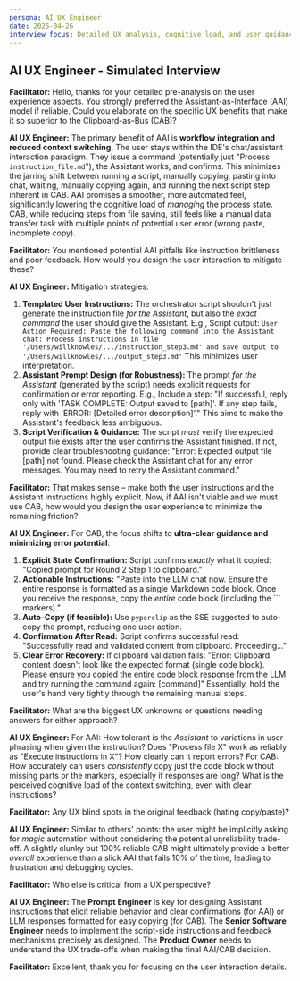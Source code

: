 ```yaml
---
persona: AI UX Engineer
date: 2025-04-26
interview_focus: Detailed UX analysis, cognitive load, and user guidance for AAI vs CAB.
---
```


## AI UX Engineer - Simulated Interview

**Facilitator:** Hello, thanks for your detailed pre-analysis on the user experience aspects. You strongly preferred the Assistant-as-Interface (AAI) model if reliable. Could you elaborate on the specific UX benefits that make it so superior to the Clipboard-as-Bus (CAB)?

**AI UX Engineer:** The primary benefit of AAI is **workflow integration and reduced context switching**. The user stays within the IDE's chat/assistant interaction paradigm. They issue a command (potentially just "Process `instruction_file.md`"), the Assistant works, and confirms. This minimizes the jarring shift between running a script, manually copying, pasting into chat, waiting, manually copying again, and running the next script step inherent in CAB. AAI promises a smoother, more automated feel, significantly lowering the cognitive load of *managing* the process state. CAB, while reducing steps from file saving, still feels like a manual data transfer task with multiple points of potential user error (wrong paste, incomplete copy).

**Facilitator:** You mentioned potential AAI pitfalls like instruction brittleness and poor feedback. How would you design the user interaction to mitigate these?

**AI UX Engineer:** Mitigation strategies:
1.  **Templated User Instructions:** The orchestrator script shouldn't just generate the instruction file *for the Assistant*, but also the *exact command* the user should give the Assistant. E.g., Script output: `User Action Required:
   Paste the following command into the Assistant chat:
   Process instructions in file '/Users/willknowles/.../instruction_step3.md' and save output to '/Users/willknowles/.../output_step3.md'`
   This minimizes user interpretation.
2.  **Assistant Prompt Design (for Robustness):** The prompt *for the Assistant* (generated by the script) needs explicit requests for confirmation or error reporting. E.g., Include a step: "If successful, reply only with 'TASK COMPLETE: Output saved to [path]'. If any step fails, reply with 'ERROR: [Detailed error description]'." This aims to make the Assistant's feedback less ambiguous.
3.  **Script Verification & Guidance:** The script *must* verify the expected output file exists after the user confirms the Assistant finished. If not, provide clear troubleshooting guidance: "Error: Expected output file [path] not found. Please check the Assistant chat for any error messages. You may need to retry the Assistant command."

**Facilitator:** That makes sense – make both the user instructions and the Assistant instructions highly explicit. Now, if AAI isn't viable and we must use CAB, how would you design the user experience to minimize the remaining friction?

**AI UX Engineer:** For CAB, the focus shifts to **ultra-clear guidance and minimizing error potential**:
1.  **Explicit State Confirmation:** Script confirms *exactly* what it copied: "Copied prompt for Round 2 Step 1 to clipboard."
2.  **Actionable Instructions:** "Paste into the LLM chat now. Ensure the entire response is formatted as a single Markdown code block. Once you receive the response, copy the *entire* code block (including the ``` markers)."
3.  **Auto-Copy (if feasible):** Use `pyperclip` as the SSE suggested to auto-copy the prompt, reducing one user action.
4.  **Confirmation After Read:** Script confirms successful read: "Successfully read and validated content from clipboard. Proceeding..."
5.  **Clear Error Recovery:** If clipboard validation fails: "Error: Clipboard content doesn't look like the expected format (single code block). Please ensure you copied the entire code block response from the LLM and try running the command again: [command]"
Essentially, hold the user's hand very tightly through the remaining manual steps.

**Facilitator:** What are the biggest UX unknowns or questions needing answers for either approach?

**AI UX Engineer:** For AAI: How tolerant is the *Assistant* to variations in user phrasing when given the instruction? Does "Process file X" work as reliably as "Execute instructions in X"? How clearly can it report errors? For CAB: How accurately can users *consistently* copy just the code block without missing parts or the markers, especially if responses are long? What is the perceived cognitive load of the context switching, even with clear instructions?

**Facilitator:** Any UX blind spots in the original feedback (hating copy/paste)?

**AI UX Engineer:** Similar to others' points: the user might be implicitly asking for *magic* automation without considering the potential unreliability trade-off. A slightly clunky but 100% reliable CAB might ultimately provide a better *overall* experience than a slick AAI that fails 10% of the time, leading to frustration and debugging cycles.

**Facilitator:** Who else is critical from a UX perspective?

**AI UX Engineer:** The **Prompt Engineer** is key for designing Assistant instructions that elicit reliable behavior and clear confirmations (for AAI) or LLM responses formatted for easy copying (for CAB). The **Senior Software Engineer** needs to implement the script-side instructions and feedback mechanisms precisely as designed. The **Product Owner** needs to understand the UX trade-offs when making the final AAI/CAB decision.

**Facilitator:** Excellent, thank you for focusing on the user interaction details. 
